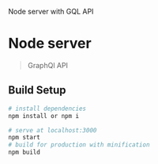 Node server with GQL API
# Node server

> GraphQl API

## Build Setup

``` bash
# install dependencies
npm install or npm i

# serve at localhost:3000
npm start
# build for production with minification
npm build

